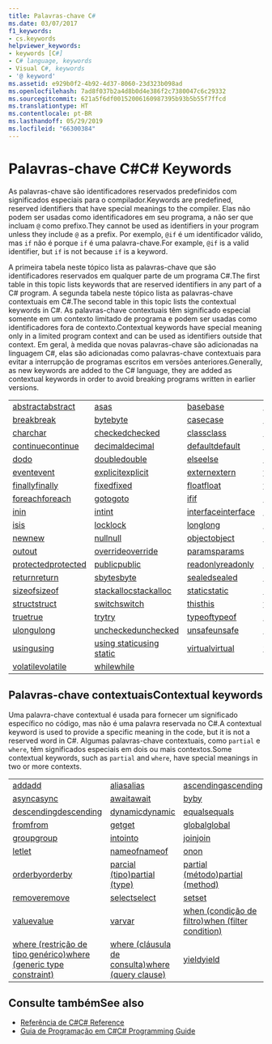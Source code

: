```yaml
---
title: Palavras-chave C#
ms.date: 03/07/2017
f1_keywords:
- cs.keywords
helpviewer_keywords:
- keywords [C#]
- C# language, keywords
- Visual C#, keywords
- '@ keyword'
ms.assetid: e929b0f2-4b92-4d37-8060-23d323b098ad
ms.openlocfilehash: 7ad8f037b2a4d8b0d4e386f2c7380047c6c29332
ms.sourcegitcommit: 621a5f6df00152006160987395b93b5b55f7ffcd
ms.translationtype: HT
ms.contentlocale: pt-BR
ms.lasthandoff: 05/29/2019
ms.locfileid: "66300384"
---
```

# <a name="c-keywords"></a><span data-ttu-id="a035a-102">Palavras-chave C#</span><span class="sxs-lookup"><span data-stu-id="a035a-102">C# Keywords</span></span>

<span data-ttu-id="a035a-103">As palavras-chave são identificadores reservados predefinidos com significados especiais para o compilador.</span><span class="sxs-lookup"><span data-stu-id="a035a-103">Keywords are predefined, reserved identifiers that have special meanings to the compiler.</span></span> <span data-ttu-id="a035a-104">Elas não podem ser usadas como identificadores em seu programa, a não ser que incluam `@` como prefixo.</span><span class="sxs-lookup"><span data-stu-id="a035a-104">They cannot be used as identifiers in your program unless they include `@` as a prefix.</span></span> <span data-ttu-id="a035a-105">Por exemplo, `@if` é um identificador válido, mas `if` não é porque `if` é uma palavra-chave.</span><span class="sxs-lookup"><span data-stu-id="a035a-105">For example, `@if` is a valid identifier, but `if` is not because `if` is a keyword.</span></span>  
  
 <span data-ttu-id="a035a-106">A primeira tabela neste tópico lista as palavras-chave que são identificadores reservados em qualquer parte de um programa C#.</span><span class="sxs-lookup"><span data-stu-id="a035a-106">The first table in this topic lists keywords that are reserved identifiers in any part of a C# program.</span></span> <span data-ttu-id="a035a-107">A segunda tabela neste tópico lista as palavras-chave contextuais em C#.</span><span class="sxs-lookup"><span data-stu-id="a035a-107">The second table in this topic lists the contextual keywords in C#.</span></span> <span data-ttu-id="a035a-108">As palavras-chave contextuais têm significado especial somente em um contexto limitado de programa e podem ser usadas como identificadores fora de contexto.</span><span class="sxs-lookup"><span data-stu-id="a035a-108">Contextual keywords have special meaning only in a limited program context and can be used as identifiers outside that context.</span></span> <span data-ttu-id="a035a-109">Em geral, à medida que novas palavras-chave são adicionadas na linguagem C#, elas são adicionadas como palavras-chave contextuais para evitar a interrupção de programas escritos em versões anteriores.</span><span class="sxs-lookup"><span data-stu-id="a035a-109">Generally, as new keywords are added to the C# language, they are added as contextual keywords in order to avoid breaking programs written in earlier versions.</span></span>  
  
|||||  
|---|---|---|---|  
|[<span data-ttu-id="a035a-110">abstract</span><span class="sxs-lookup"><span data-stu-id="a035a-110">abstract</span></span>](../../../csharp/language-reference/keywords/abstract.md)|[<span data-ttu-id="a035a-111">as</span><span class="sxs-lookup"><span data-stu-id="a035a-111">as</span></span>](../../../csharp/language-reference/keywords/as.md)|[<span data-ttu-id="a035a-112">base</span><span class="sxs-lookup"><span data-stu-id="a035a-112">base</span></span>](../../../csharp/language-reference/keywords/base.md)|[<span data-ttu-id="a035a-113">bool</span><span class="sxs-lookup"><span data-stu-id="a035a-113">bool</span></span>](../../../csharp/language-reference/keywords/bool.md)|  
|[<span data-ttu-id="a035a-114">break</span><span class="sxs-lookup"><span data-stu-id="a035a-114">break</span></span>](../../../csharp/language-reference/keywords/break.md)|[<span data-ttu-id="a035a-115">byte</span><span class="sxs-lookup"><span data-stu-id="a035a-115">byte</span></span>](../../../csharp/language-reference/keywords/byte.md)|[<span data-ttu-id="a035a-116">case</span><span class="sxs-lookup"><span data-stu-id="a035a-116">case</span></span>](../../../csharp/language-reference/keywords/switch.md)|[<span data-ttu-id="a035a-117">catch</span><span class="sxs-lookup"><span data-stu-id="a035a-117">catch</span></span>](../../../csharp/language-reference/keywords/try-catch.md)|  
|[<span data-ttu-id="a035a-118">char</span><span class="sxs-lookup"><span data-stu-id="a035a-118">char</span></span>](../../../csharp/language-reference/keywords/char.md)|[<span data-ttu-id="a035a-119">checked</span><span class="sxs-lookup"><span data-stu-id="a035a-119">checked</span></span>](../../../csharp/language-reference/keywords/checked.md)|[<span data-ttu-id="a035a-120">class</span><span class="sxs-lookup"><span data-stu-id="a035a-120">class</span></span>](../../../csharp/language-reference/keywords/class.md)|[<span data-ttu-id="a035a-121">const</span><span class="sxs-lookup"><span data-stu-id="a035a-121">const</span></span>](../../../csharp/language-reference/keywords/const.md)|  
|[<span data-ttu-id="a035a-122">continue</span><span class="sxs-lookup"><span data-stu-id="a035a-122">continue</span></span>](../../../csharp/language-reference/keywords/continue.md)|[<span data-ttu-id="a035a-123">decimal</span><span class="sxs-lookup"><span data-stu-id="a035a-123">decimal</span></span>](../../../csharp/language-reference/keywords/decimal.md)|[<span data-ttu-id="a035a-124">default</span><span class="sxs-lookup"><span data-stu-id="a035a-124">default</span></span>](../../../csharp/language-reference/keywords/default.md)|[<span data-ttu-id="a035a-125">delegate</span><span class="sxs-lookup"><span data-stu-id="a035a-125">delegate</span></span>](../../../csharp/language-reference/keywords/delegate.md)|  
|[<span data-ttu-id="a035a-126">do</span><span class="sxs-lookup"><span data-stu-id="a035a-126">do</span></span>](../../../csharp/language-reference/keywords/do.md)|[<span data-ttu-id="a035a-127">double</span><span class="sxs-lookup"><span data-stu-id="a035a-127">double</span></span>](../../../csharp/language-reference/keywords/double.md)|[<span data-ttu-id="a035a-128">else</span><span class="sxs-lookup"><span data-stu-id="a035a-128">else</span></span>](../../../csharp/language-reference/keywords/if-else.md)|[<span data-ttu-id="a035a-129">enum</span><span class="sxs-lookup"><span data-stu-id="a035a-129">enum</span></span>](../../../csharp/language-reference/keywords/enum.md)|  
|[<span data-ttu-id="a035a-130">event</span><span class="sxs-lookup"><span data-stu-id="a035a-130">event</span></span>](../../../csharp/language-reference/keywords/event.md)|[<span data-ttu-id="a035a-131">explicit</span><span class="sxs-lookup"><span data-stu-id="a035a-131">explicit</span></span>](../../../csharp/language-reference/keywords/explicit.md)|[<span data-ttu-id="a035a-132">extern</span><span class="sxs-lookup"><span data-stu-id="a035a-132">extern</span></span>](../../../csharp/language-reference/keywords/extern.md)|[<span data-ttu-id="a035a-133">false</span><span class="sxs-lookup"><span data-stu-id="a035a-133">false</span></span>](false-literal.md)|  
|[<span data-ttu-id="a035a-134">finally</span><span class="sxs-lookup"><span data-stu-id="a035a-134">finally</span></span>](../../../csharp/language-reference/keywords/try-finally.md)|[<span data-ttu-id="a035a-135">fixed</span><span class="sxs-lookup"><span data-stu-id="a035a-135">fixed</span></span>](../../../csharp/language-reference/keywords/fixed-statement.md)|[<span data-ttu-id="a035a-136">float</span><span class="sxs-lookup"><span data-stu-id="a035a-136">float</span></span>](../../../csharp/language-reference/keywords/float.md)|[<span data-ttu-id="a035a-137">for</span><span class="sxs-lookup"><span data-stu-id="a035a-137">for</span></span>](../../../csharp/language-reference/keywords/for.md)|  
|[<span data-ttu-id="a035a-138">foreach</span><span class="sxs-lookup"><span data-stu-id="a035a-138">foreach</span></span>](../../../csharp/language-reference/keywords/foreach-in.md)|[<span data-ttu-id="a035a-139">goto</span><span class="sxs-lookup"><span data-stu-id="a035a-139">goto</span></span>](../../../csharp/language-reference/keywords/goto.md)|[<span data-ttu-id="a035a-140">if</span><span class="sxs-lookup"><span data-stu-id="a035a-140">if</span></span>](../../../csharp/language-reference/keywords/if-else.md)|[<span data-ttu-id="a035a-141">implicit</span><span class="sxs-lookup"><span data-stu-id="a035a-141">implicit</span></span>](../../../csharp/language-reference/keywords/implicit.md)|  
|[<span data-ttu-id="a035a-142">in</span><span class="sxs-lookup"><span data-stu-id="a035a-142">in</span></span>](../../../csharp/language-reference/keywords/in.md)|[<span data-ttu-id="a035a-143">int</span><span class="sxs-lookup"><span data-stu-id="a035a-143">int</span></span>](../../../csharp/language-reference/keywords/int.md)|[<span data-ttu-id="a035a-144">interface</span><span class="sxs-lookup"><span data-stu-id="a035a-144">interface</span></span>](../../../csharp/language-reference/keywords/interface.md)|[<span data-ttu-id="a035a-145">internal</span><span class="sxs-lookup"><span data-stu-id="a035a-145">internal</span></span>](../../../csharp/language-reference/keywords/internal.md)|
|[<span data-ttu-id="a035a-146">is</span><span class="sxs-lookup"><span data-stu-id="a035a-146">is</span></span>](../../../csharp/language-reference/keywords/is.md)|[<span data-ttu-id="a035a-147">lock</span><span class="sxs-lookup"><span data-stu-id="a035a-147">lock</span></span>](../../../csharp/language-reference/keywords/lock-statement.md)|[<span data-ttu-id="a035a-148">long</span><span class="sxs-lookup"><span data-stu-id="a035a-148">long</span></span>](../../../csharp/language-reference/keywords/long.md)|[<span data-ttu-id="a035a-149">namespace</span><span class="sxs-lookup"><span data-stu-id="a035a-149">namespace</span></span>](../../../csharp/language-reference/keywords/namespace.md)|
|[<span data-ttu-id="a035a-150">new</span><span class="sxs-lookup"><span data-stu-id="a035a-150">new</span></span>](../../../csharp/language-reference/keywords/new.md)|[<span data-ttu-id="a035a-151">null</span><span class="sxs-lookup"><span data-stu-id="a035a-151">null</span></span>](../../../csharp/language-reference/keywords/null.md)|[<span data-ttu-id="a035a-152">object</span><span class="sxs-lookup"><span data-stu-id="a035a-152">object</span></span>](../../../csharp/language-reference/keywords/object.md)|[<span data-ttu-id="a035a-153">operator</span><span class="sxs-lookup"><span data-stu-id="a035a-153">operator</span></span>](../../../csharp/language-reference/keywords/operator.md)|
|[<span data-ttu-id="a035a-154">out</span><span class="sxs-lookup"><span data-stu-id="a035a-154">out</span></span>](../../../csharp/language-reference/keywords/out.md)|[<span data-ttu-id="a035a-155">override</span><span class="sxs-lookup"><span data-stu-id="a035a-155">override</span></span>](../../../csharp/language-reference/keywords/override.md)|[<span data-ttu-id="a035a-156">params</span><span class="sxs-lookup"><span data-stu-id="a035a-156">params</span></span>](../../../csharp/language-reference/keywords/params.md)|[<span data-ttu-id="a035a-157">private</span><span class="sxs-lookup"><span data-stu-id="a035a-157">private</span></span>](../../../csharp/language-reference/keywords/private.md)|
|[<span data-ttu-id="a035a-158">protected</span><span class="sxs-lookup"><span data-stu-id="a035a-158">protected</span></span>](../../../csharp/language-reference/keywords/protected.md)|[<span data-ttu-id="a035a-159">public</span><span class="sxs-lookup"><span data-stu-id="a035a-159">public</span></span>](../../../csharp/language-reference/keywords/public.md)|[<span data-ttu-id="a035a-160">readonly</span><span class="sxs-lookup"><span data-stu-id="a035a-160">readonly</span></span>](../../../csharp/language-reference/keywords/readonly.md)|[<span data-ttu-id="a035a-161">ref</span><span class="sxs-lookup"><span data-stu-id="a035a-161">ref</span></span>](../../../csharp/language-reference/keywords/ref.md)|
|[<span data-ttu-id="a035a-162">return</span><span class="sxs-lookup"><span data-stu-id="a035a-162">return</span></span>](../../../csharp/language-reference/keywords/return.md)|[<span data-ttu-id="a035a-163">sbyte</span><span class="sxs-lookup"><span data-stu-id="a035a-163">sbyte</span></span>](../../../csharp/language-reference/keywords/sbyte.md)|[<span data-ttu-id="a035a-164">sealed</span><span class="sxs-lookup"><span data-stu-id="a035a-164">sealed</span></span>](../../../csharp/language-reference/keywords/sealed.md)|[<span data-ttu-id="a035a-165">short</span><span class="sxs-lookup"><span data-stu-id="a035a-165">short</span></span>](../../../csharp/language-reference/keywords/short.md)||
[<span data-ttu-id="a035a-166">sizeof</span><span class="sxs-lookup"><span data-stu-id="a035a-166">sizeof</span></span>](../../../csharp/language-reference/keywords/sizeof.md)|[<span data-ttu-id="a035a-167">stackalloc</span><span class="sxs-lookup"><span data-stu-id="a035a-167">stackalloc</span></span>](../../../csharp/language-reference/keywords/stackalloc.md)|[<span data-ttu-id="a035a-168">static</span><span class="sxs-lookup"><span data-stu-id="a035a-168">static</span></span>](../../../csharp/language-reference/keywords/static.md)|[<span data-ttu-id="a035a-169">string</span><span class="sxs-lookup"><span data-stu-id="a035a-169">string</span></span>](../../../csharp/language-reference/keywords/string.md)|
|[<span data-ttu-id="a035a-170">struct</span><span class="sxs-lookup"><span data-stu-id="a035a-170">struct</span></span>](../../../csharp/language-reference/keywords/struct.md)|[<span data-ttu-id="a035a-171">switch</span><span class="sxs-lookup"><span data-stu-id="a035a-171">switch</span></span>](../../../csharp/language-reference/keywords/switch.md)|[<span data-ttu-id="a035a-172">this</span><span class="sxs-lookup"><span data-stu-id="a035a-172">this</span></span>](../../../csharp/language-reference/keywords/this.md)|[<span data-ttu-id="a035a-173">throw</span><span class="sxs-lookup"><span data-stu-id="a035a-173">throw</span></span>](../../../csharp/language-reference/keywords/throw.md)|
|[<span data-ttu-id="a035a-174">true</span><span class="sxs-lookup"><span data-stu-id="a035a-174">true</span></span>](true-literal.md)|[<span data-ttu-id="a035a-175">try</span><span class="sxs-lookup"><span data-stu-id="a035a-175">try</span></span>](../../../csharp/language-reference/keywords/try-catch.md)|[<span data-ttu-id="a035a-176">typeof</span><span class="sxs-lookup"><span data-stu-id="a035a-176">typeof</span></span>](../../../csharp/language-reference/keywords/typeof.md)|[<span data-ttu-id="a035a-177">uint</span><span class="sxs-lookup"><span data-stu-id="a035a-177">uint</span></span>](../../../csharp/language-reference/keywords/uint.md)|
|[<span data-ttu-id="a035a-178">ulong</span><span class="sxs-lookup"><span data-stu-id="a035a-178">ulong</span></span>](../../../csharp/language-reference/keywords/ulong.md)|[<span data-ttu-id="a035a-179">unchecked</span><span class="sxs-lookup"><span data-stu-id="a035a-179">unchecked</span></span>](../../../csharp/language-reference/keywords/unchecked.md)|[<span data-ttu-id="a035a-180">unsafe</span><span class="sxs-lookup"><span data-stu-id="a035a-180">unsafe</span></span>](../../../csharp/language-reference/keywords/unsafe.md)|[<span data-ttu-id="a035a-181">ushort</span><span class="sxs-lookup"><span data-stu-id="a035a-181">ushort</span></span>](../../../csharp/language-reference/keywords/ushort.md)|
|[<span data-ttu-id="a035a-182">using</span><span class="sxs-lookup"><span data-stu-id="a035a-182">using</span></span>](../../../csharp/language-reference/keywords/using.md)|[<span data-ttu-id="a035a-183">using static</span><span class="sxs-lookup"><span data-stu-id="a035a-183">using static</span></span>](using-static.md)|[<span data-ttu-id="a035a-184">virtual</span><span class="sxs-lookup"><span data-stu-id="a035a-184">virtual</span></span>](../../../csharp/language-reference/keywords/virtual.md)|[<span data-ttu-id="a035a-185">void</span><span class="sxs-lookup"><span data-stu-id="a035a-185">void</span></span>](../../../csharp/language-reference/keywords/void.md)|
|[<span data-ttu-id="a035a-186">volatile</span><span class="sxs-lookup"><span data-stu-id="a035a-186">volatile</span></span>](../../../csharp/language-reference/keywords/volatile.md)|[<span data-ttu-id="a035a-187">while</span><span class="sxs-lookup"><span data-stu-id="a035a-187">while</span></span>](../../../csharp/language-reference/keywords/while.md)|

## <a name="contextual-keywords"></a><span data-ttu-id="a035a-188">Palavras-chave contextuais</span><span class="sxs-lookup"><span data-stu-id="a035a-188">Contextual keywords</span></span>

 <span data-ttu-id="a035a-189">Uma palavra-chave contextual é usada para fornecer um significado específico no código, mas não é uma palavra reservada no C#.</span><span class="sxs-lookup"><span data-stu-id="a035a-189">A contextual keyword is used to provide a specific meaning in the code, but it is not a reserved word in C#.</span></span> <span data-ttu-id="a035a-190">Algumas palavras-chave contextuais, como `partial` e `where`, têm significados especiais em dois ou mais contextos.</span><span class="sxs-lookup"><span data-stu-id="a035a-190">Some contextual keywords, such as `partial` and `where`, have special meanings in two or more contexts.</span></span>  
  
||||  
|---|---|---|  
|[<span data-ttu-id="a035a-191">add</span><span class="sxs-lookup"><span data-stu-id="a035a-191">add</span></span>](add.md)|[<span data-ttu-id="a035a-192">alias</span><span class="sxs-lookup"><span data-stu-id="a035a-192">alias</span></span>](extern-alias.md)|[<span data-ttu-id="a035a-193">ascending</span><span class="sxs-lookup"><span data-stu-id="a035a-193">ascending</span></span>](ascending.md)|
|[<span data-ttu-id="a035a-194">async</span><span class="sxs-lookup"><span data-stu-id="a035a-194">async</span></span>](async.md)|[<span data-ttu-id="a035a-195">await</span><span class="sxs-lookup"><span data-stu-id="a035a-195">await</span></span>](await.md)|[<span data-ttu-id="a035a-196">by</span><span class="sxs-lookup"><span data-stu-id="a035a-196">by</span></span>](by.md)|
|[<span data-ttu-id="a035a-197">descending</span><span class="sxs-lookup"><span data-stu-id="a035a-197">descending</span></span>](descending.md)|[<span data-ttu-id="a035a-198">dynamic</span><span class="sxs-lookup"><span data-stu-id="a035a-198">dynamic</span></span>](dynamic.md)|[<span data-ttu-id="a035a-199">equals</span><span class="sxs-lookup"><span data-stu-id="a035a-199">equals</span></span>](equals.md)|
|[<span data-ttu-id="a035a-200">from</span><span class="sxs-lookup"><span data-stu-id="a035a-200">from</span></span>](from-clause.md)|[<span data-ttu-id="a035a-201">get</span><span class="sxs-lookup"><span data-stu-id="a035a-201">get</span></span>](get.md)|[<span data-ttu-id="a035a-202">global</span><span class="sxs-lookup"><span data-stu-id="a035a-202">global</span></span>](global.md)|
|[<span data-ttu-id="a035a-203">group</span><span class="sxs-lookup"><span data-stu-id="a035a-203">group</span></span>](group-clause.md)|[<span data-ttu-id="a035a-204">into</span><span class="sxs-lookup"><span data-stu-id="a035a-204">into</span></span>](into.md)|[<span data-ttu-id="a035a-205">join</span><span class="sxs-lookup"><span data-stu-id="a035a-205">join</span></span>](join-clause.md)|
|[<span data-ttu-id="a035a-206">let</span><span class="sxs-lookup"><span data-stu-id="a035a-206">let</span></span>](let-clause.md)|[<span data-ttu-id="a035a-207">nameof</span><span class="sxs-lookup"><span data-stu-id="a035a-207">nameof</span></span>](nameof.md)|[<span data-ttu-id="a035a-208">on</span><span class="sxs-lookup"><span data-stu-id="a035a-208">on</span></span>](on.md)|
|[<span data-ttu-id="a035a-209">orderby</span><span class="sxs-lookup"><span data-stu-id="a035a-209">orderby</span></span>](orderby-clause.md)|[<span data-ttu-id="a035a-210">parcial (tipo)</span><span class="sxs-lookup"><span data-stu-id="a035a-210">partial (type)</span></span>](partial-type.md)|[<span data-ttu-id="a035a-211">partial (método)</span><span class="sxs-lookup"><span data-stu-id="a035a-211">partial (method)</span></span>](partial-method.md)|
|[<span data-ttu-id="a035a-212">remove</span><span class="sxs-lookup"><span data-stu-id="a035a-212">remove</span></span>](remove.md)|[<span data-ttu-id="a035a-213">select</span><span class="sxs-lookup"><span data-stu-id="a035a-213">select</span></span>](select-clause.md)|[<span data-ttu-id="a035a-214">set</span><span class="sxs-lookup"><span data-stu-id="a035a-214">set</span></span>](set.md)|
|[<span data-ttu-id="a035a-215">value</span><span class="sxs-lookup"><span data-stu-id="a035a-215">value</span></span>](value.md)|[<span data-ttu-id="a035a-216">var</span><span class="sxs-lookup"><span data-stu-id="a035a-216">var</span></span>](var.md)|[<span data-ttu-id="a035a-217">when (condição de filtro)</span><span class="sxs-lookup"><span data-stu-id="a035a-217">when (filter condition)</span></span>](when.md)|
|[<span data-ttu-id="a035a-218">where (restrição de tipo genérico)</span><span class="sxs-lookup"><span data-stu-id="a035a-218">where (generic type constraint)</span></span>](where-generic-type-constraint.md)|[<span data-ttu-id="a035a-219">where (cláusula de consulta)</span><span class="sxs-lookup"><span data-stu-id="a035a-219">where (query clause)</span></span>](where-clause.md)|[<span data-ttu-id="a035a-220">yield</span><span class="sxs-lookup"><span data-stu-id="a035a-220">yield</span></span>](yield.md)|
  
## <a name="see-also"></a><span data-ttu-id="a035a-221">Consulte também</span><span class="sxs-lookup"><span data-stu-id="a035a-221">See also</span></span>

- [<span data-ttu-id="a035a-222">Referência de C#</span><span class="sxs-lookup"><span data-stu-id="a035a-222">C# Reference</span></span>](../../../csharp/language-reference/index.md)
- [<span data-ttu-id="a035a-223">Guia de Programação em C#</span><span class="sxs-lookup"><span data-stu-id="a035a-223">C# Programming Guide</span></span>](../../../csharp/programming-guide/index.md)

